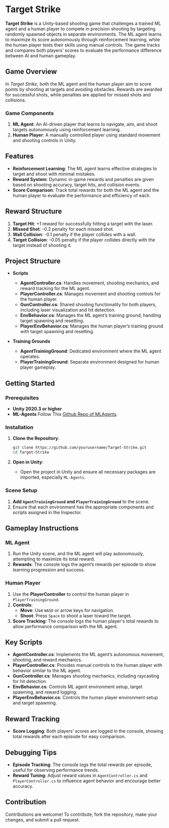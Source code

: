 
# Target Strike

**Target Strike** is a Unity-based shooting game that challenges a trained ML agent and a human player to compete in precision shooting by targeting randomly spawned objects in separate environments. The ML agent learns to maximize its score autonomously through reinforcement learning, while the human player tests their skills using manual controls. The game tracks and compares both players' scores to evaluate the performance difference between AI and human gameplay.

## Game Overview

In *Target Strike*, both the ML agent and the human player aim to score points by shooting at targets and avoiding obstacles. Rewards are awarded for successful shots, while penalties are applied for missed shots and collisions.

### Game Components

1. **ML Agent**: An AI-driven player that learns to navigate, aim, and shoot targets autonomously using reinforcement learning.
2. **Human Player**: A manually controlled player using standard movement and shooting controls in Unity.

## Features

- **Reinforcement Learning**: The ML agent learns effective strategies to target and shoot with minimal mistakes.
- **Reward System**: Dynamic in-game rewards and penalties are given based on shooting accuracy, target hits, and collision events.
- **Score Comparison**: Track total rewards for both the ML agent and the human player to evaluate the performance and efficiency of each.

## Reward Structure

1. **Target Hit**: +1 reward for successfully hitting a target with the laser.
2. **Missed Shot**: -0.2 penalty for each missed shot.
3. **Wall Collision**: -0.1 penalty if the player collides with a wall.
4. **Target Collision**: -0.05 penalty if the player collides directly with the target instead of shooting it.

## Project Structure

- **Scripts**
  - **AgentController.cs**: Handles movement, shooting mechanics, and reward tracking for the ML agent.
  - **PlayerController.cs**: Manages movement and shooting controls for the human player.
  - **GunController.cs**: Shared shooting functionality for both players, including laser visualization and hit detection.
  - **EnvBehavior.cs**: Manages the ML agent’s training ground, handling target spawning and resetting.
  - **PlayerEnvBehavior.cs**: Manages the human player’s training ground with target spawning and resetting.

- **Training Grounds**
  - **AgentTrainingGround**: Dedicated environment where the ML agent operates.
  - **PlayerTrainingGround**: Separate environment designed for human player gameplay.

## Getting Started

### Prerequisites

- **Unity 2020.3 or higher**
- **ML-Agents** Follow This [Github Repo of MLAgents](https://github.com/Unity-Technologies/ml-agents).

### Installation

1. **Clone the Repository**:
   ```bash
   git clone https://github.com/yourusername/Target-Strike.git
   cd Target-Strike
   ```

2. **Open in Unity**:
   - Open the project in Unity and ensure all necessary packages are imported, especially `ML-Agents`.

### Scene Setup

1. **Add `AgentTrainingGround` and `PlayerTrainingGround`** to the scene.
2. Ensure that each environment has the appropriate components and scripts assigned in the Inspector.

## Gameplay Instructions

### ML Agent

1. Run the Unity scene, and the ML agent will play autonomously, attempting to maximize its total reward.
2. **Rewards**: The console logs the agent’s rewards per episode to show learning progression and success.

### Human Player

1. Use the **PlayerController** to control the human player in `PlayerTrainingGround`.
2. **Controls**:
   - **Move**: Use `WASD` or arrow keys for navigation.
   - **Shoot**: Press `Space` to shoot a laser toward the target.
3. **Score Tracking**: The console logs the human player's total rewards to allow performance comparison with the ML agent.

## Key Scripts

- **AgentController.cs**: Implements the ML agent’s autonomous movement, shooting, and reward mechanics.
- **PlayerController.cs**: Provides manual controls to the human player with behavior similar to the ML agent.
- **GunController.cs**: Manages shooting mechanics, including raycasting for hit detection.
- **EnvBehavior.cs**: Controls ML agent environment setup, target spawning, and reward logging.
- **PlayerEnvBehavior.cs**: Controls the human player environment setup and target spawning.

## Reward Tracking

- **Score Logging**: Both players’ scores are logged in the console, showing total rewards after each episode for easy comparison.

## Debugging Tips

- **Episode Tracking**: The console logs the total rewards per episode, useful for observing performance trends.
- **Reward Tuning**: Adjust reward values in `AgentController.cs` and `PlayerController.cs` to influence agent behavior and encourage better accuracy.

## Contribution

Contributions are welcome! To contribute, fork the repository, make your changes, and submit a pull request.
